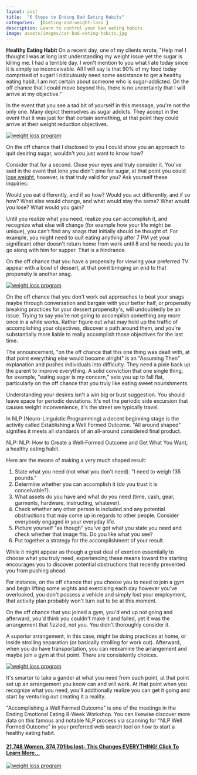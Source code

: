 ```yaml
---
layout: post
title:  "6 Steps to Ending Bad Eating Habits"
categories:  [Dieting-and-weight-loss ]
description: Learn to control your bad eating habits.
image: assets/images/cat-bad-eating-habits.jpg
---
```

<b>Healthy Eating Habit</b>
On a recent day, one of my clients wrote, "Help me! I thought I was at long last understanding my weight issue yet the sugar is killing me. I had a terrible day. I won't mention to you what I ate today since it is simply so inconceivable. All I will say is that 90% of my food today comprised of sugar! I ridiculously need some assistance to get a healthy eating habit. I am not certain about someone who is sugar-addicted. On the off chance that I could move beyond this, there is no uncertainty that I will arrive at my objective."

In the event that you see a tad bit of yourself in this message, you're not the only one. Many depict themselves as sugar addicts. They accept in the event that it was just for that certain something, at that point they could arrive at their weight reduction objectives.

<a rel="noopener noreferrer nofollow" target="_blank" href="http://bit.ly/3ePUDA0"><img alt="weight loss program" src="../../../../../assets/images/bad-habit-eating.jpg" /></a>

On the off chance that I disclosed to you I could show you an approach to quit desiring sugar, wouldn't you just want to know how?

Consider that for a second. Close your eyes and truly consider it. You've said in the event that lone you didn't pine for sugar, at that point you could <a rel="noopener noreferrer nofollow" target="_blank" href="http://bit.ly/3ePUDA0">lose weight</a>, however, is that truly valid for you? Ask yourself these inquiries: 

Would you eat differently, and if so how?
Would you act differently, and if so how?
What else would change, and what would stay the same? 
What would you lose?
What would you gain? 

Until you realize what you need, realize you can accomplish it, and recognize what else will change (for example how your life might be unique), you can't find any snags that initially should be thought of. For example, you might need to quit eating anything after 7 PM yet your significant other doesn't return home from work until 8 and he needs you to go along with him for supper. That is a hindrance.

On the off chance that you have a propensity for viewing your preferred TV appear with a bowl of dessert, at that point bringing an end to that propensity is another snag.

<a rel="noopener noreferrer nofollow" target="_blank" href="http://bit.ly/3ePUDA0"><img alt="weight loss program" src="../../../../../assets/images/losing-fat-package.jpg" /></a>

On the off chance that you don't work out approaches to beat your snags maybe through conversation and bargain with your better half, or propensity breaking practices for your dessert propensity's, will undoubtedly be an issue. Trying to say you're not going to accomplish something any more once in a while works. Rather figure out what may hold up the traffic of accomplishing your objectives, discover a path around them, and you're substantially more liable to really accomplish those objectives for the last time. 

The announcement, "on the off chance that this one thing was dealt with, at that point everything else would become alright" is an "Assuming Then" explanation and pushes individuals into difficulty. They need a pixie back up the parent to improve everything. A solid conviction that one single thing, for example, "eating sugar is my concern," sets you up to fall flat, particularly on the off chance that you truly like eating sweet nourishments.

Understanding your desires isn't a win big or bust suggestion. You should leave space for periodic deviations. It's not the periodic side excursion that causes weight inconvenience, it's the street we typically travel.

In NLP (Neuro-Linguistic Programming) a decent beginning stage is the activity called Establishing a Well Formed Outcome. "All around shaped" signifies it meets all standards of an all-around considered final product.

NLP: NLP: How to Create a Well-Formed Outcome and Get What You Want, a healthy eating habit.

Here are the means of making a very much shaped result:

1) State what you need (not what you don't need). "I need to weigh 135 pounds."
2) Determine whether you can accomplish it (do you trust it is conceivable?).
3) What assets do you have and what do you need (time, cash, gear, garments, hardware, instructing, whatever).
4) Check whether any other person is included and any potential obstructions that may come up in regards to other people. Consider everybody engaged in your everyday life.
5) Picture yourself "as though" you've got what you state you need and check whether that image fits. Do you like what you see? 
6) Put together a strategy for the accomplishment of your result.

While it might appear as though a great deal of exertion essentially to choose what you truly need, experiencing these means toward the starting encourages you to discover potential obstructions that recently prevented you from pushing ahead. 

For instance, on the off chance that you choose you to need to join a gym and begin lifting some wights and exercising each day however you've overlooked, you don't possess a vehicle and simply lost your employment, that activity plan probably won't turn out to be at this moment. 

On the off chance that you joined a gym, you'd end up not going and afterward, you'd think you couldn't make it and failed, yet it was the arrangement that fizzled, not you. You didn't thoroughly consider it.

A superior arrangement, in this case, might be doing practices at home, or inside strolling separation (or basically strolling for work out). Afterward, when you do have transportation, you can reexamine the arrangement and maybe join a gym at that point. There are consistently choices.

<a rel="noopener noreferrer nofollow" target="_blank" href="http://bit.ly/3ePUDA0"><img alt="weight loss program" src="../../../../../assets/images/27-weight-loss.jpg" /></a>

It's smarter to take a gander at what you need from each point, at that point set up an arrangement you know can and will work. At that point when you recognize what you need, you'll additionally realize you can get it going and start by venturing out creating it a reality. 

"Accomplishing a Well Formed Outcome" is one of the meetings in the Ending Emotional Eating 8-Week Workshop. You can likewise discover more data on this famous and notable NLP process via scanning for "NLP Well Formed Outcome" in your preferred web search tool on how to start a healthy eating habit.

<h4><a rel="noreferrer noopener" href="http://bit.ly/3ePUDA0" target="_blank">21,748 Women, 374,701lbs lost- This Changes EVERYTHING! Click To Learn More…</a></h4>

<a rel="noopener noreferrer nofollow" target="_blank" href="http://bit.ly/3ePUDA0"><img alt="weight loss program" src="../../../../../assets/images/sarah-square.jpg" /></a>
